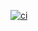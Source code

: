 [![ci](https://github.com/se-trofimov/AntiSpamTelegramBot/actions/workflows/ci.yaml/badge.svg)](https://github.com/se-trofimov/AntiSpamTelegramBot/actions/workflows/ci.yaml)
